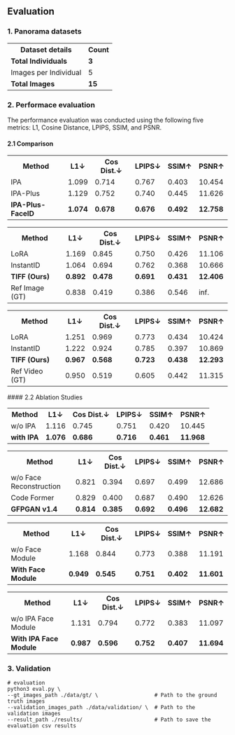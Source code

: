 ## Evaluation

### 1. Panorama datasets
<table style="width:100%">
  <tr>
    <th>Dataset details</th>
    <th>Count</th>
  </tr>
  <tr>
    <td><b>Total Individuals</b></td>
    <td><b>3</b></td>
  </tr>
  <tr>
    <td>Images per Individual</td>
    <td>5</td>
  </tr>
  <tr>
    <td><b>Total Images</b></td>
    <td><b>15</b></td>
  </tr>
</table>
  
### 2. Performace evaluation
The performance evaluation was conducted using the following five metrics: L1, Cosine Distance, LPIPS, SSIM, and PSNR.
#### 2.1 Comparison
<table style="width:100%">
  <tr>
    <th>Method</th>
    <th>L1↓</th>
    <th>Cos Dist.↓</th>
    <th>LPIPS↓</th>
    <th>SSIM↑</th>
    <th>PSNR↑</th>
  </tr>
  <tr>
    <td>IPA</td>
    <td>1.099</td>
    <td>0.714</td>
    <td>0.767</td>
    <td>0.403</td>
    <td>10.454</td>
  </tr>
  <tr>
    <td>IPA-Plus</td>
    <td>1.129</td>
    <td>0.752</td>
    <td>0.740</td>
    <td>0.445</td>
    <td>11.626</td>
  </tr>
  <tr>
    <td><b>IPA-Plus-FaceID</b></td>
    <td><b>1.074</b></td>
    <td><b>0.678</b></td>
    <td><b>0.676</b></td>
    <td><b>0.492</b></td>
    <td><b>12.758</b></td>
  </tr>
</table>
<table style="width:100%">
  <tr>
    <th>Method</th>
    <th>L1↓</th>
    <th>Cos Dist.↓</th>
    <th>LPIPS↓</th>
    <th>SSIM↑</th>
    <th>PSNR↑</th>
  </tr>
  <tr>
    <td>LoRA</td>
    <td>1.169</td>
    <td>0.845</td>
    <td>0.750</td>
    <td>0.426</td>
    <td>11.106</td>
  </tr>
  <tr>
    <td>InstantID</td>
    <td>1.064</td>
    <td>0.694</td>
    <td>0.762</td>
    <td>0.368</td>
    <td>10.666</td>
  </tr>
  <tr>
    <td><b>TIFF (Ours)</b></td>
    <td><b>0.892</b></td>
    <td><b>0.478</b></td>
    <td><b>0.691</b></td>
    <td><b>0.431</b></td>
    <td><b>12.406</b></td>
  </tr>
  <tr>
    <td>Ref Image (GT)</td>
    <td>0.838</td>
    <td>0.419</td>
    <td>0.386</td>
    <td>0.546</td>
    <td>inf.</td>
  </tr>
</table>
<table style="width:100%">
  <tr>
    <th>Method</th>
    <th>L1↓</th>
    <th>Cos Dist.↓</th>
    <th>LPIPS↓</th>
    <th>SSIM↑</th>
    <th>PSNR↑</th>
  </tr>
  <tr>
    <td>LoRA</td>
    <td>1.251</td>
    <td>0.969</td>
    <td>0.773</td>
    <td>0.434</td>
    <td>10.424</td>
  </tr>
  <tr>
    <td>InstantID</td>
    <td>1.222</td>
    <td>0.924</td>
    <td>0.785</td>
    <td>0.397</td>
    <td>10.869</td>
  </tr>
  <tr>
    <td><b>TIFF (Ours)</b></td>
    <td><b>0.967</b></td>
    <td><b>0.568</b></td>
    <td><b>0.723</b></td>
    <td><b>0.438</b></td>
    <td><b>12.293</b></td>
  </tr>
  <tr>
    <td>Ref Video (GT)</td>
    <td>0.950</td>
    <td>0.519</td>
    <td>0.605</td>
    <td>0.442</td>
    <td>11.315</td>
  </tr>
</table>
#### 2.2 Ablation Studies
<table style="width:100%">
  <tr>
    <th>Method</th>
    <th>L1↓</th>
    <th>Cos Dist.↓</th>
    <th>LPIPS↓</th>
    <th>SSIM↑</th>
    <th>PSNR↑</th>
  </tr>
  <tr>
    <td>w/o IPA</td>
    <td>1.116</td>
    <td>0.745</td>
    <td>0.751</td>
    <td>0.420</td>
    <td>10.445</td>
  </tr>
  <tr>
    <td><b>with IPA</b></td>
    <td><b>1.076</b></td>
    <td><b>0.686</b></td>
    <td><b>0.716</b></td>
    <td><b>0.461</b></td>
    <td><b>11.968</b></td>
  </tr>
</table>
<table style="width:100%">
  <tr>
    <th>Method</th>
    <th>L1↓</th>
    <th>Cos Dist.↓</th>
    <th>LPIPS↓</th>
    <th>SSIM↑</th>
    <th>PSNR↑</th>
  </tr>
  <tr>
    <td>w/o Face Reconstruction</td>
    <td>0.821</td>
    <td>0.394</td>
    <td>0.697</td>
    <td>0.499</td>
    <td>12.686</td>
  </tr>
  <tr>
    <td>Code Former</td>
    <td>0.829</td>
    <td>0.400</td>
    <td>0.687</td>
    <td>0.490</td>
    <td>12.626</td>
  </tr>
  <tr>
    <td><b>GFPGAN v1.4</b></td>
    <td><b>0.814</b></td>
    <td><b>0.385</b></td>
    <td><b>0.692</b></td>
    <td><b>0.496</b></td>
    <td><b>12.682</b></td>
  </tr>
</table>
<table style="width:100%">
  <tr>
    <th>Method</th>
    <th>L1↓</th>
    <th>Cos Dist.↓</th>
    <th>LPIPS↓</th>
    <th>SSIM↑</th>
    <th>PSNR↑</th>
  </tr>
  <tr>
    <td>w/o Face Module</td>
    <td>1.168</td>
    <td>0.844</td>
    <td>0.773</td>
    <td>0.388</td>
    <td>11.191</td>
  </tr>
  <tr>
    <td><b>With Face Module</b></td>
    <td><b>0.949</b></td>
    <td><b>0.545</b></td>
    <td><b>0.751</b></td>
    <td><b>0.402</b></td>
    <td><b>11.601</b></td>
  </tr>
</table>
<table style="width:100%">
  <tr>
    <th>Method</th>
    <th>L1↓</th>
    <th>Cos Dist.↓</th>
    <th>LPIPS↓</th>
    <th>SSIM↑</th>
    <th>PSNR↑</th>
  </tr>
  <tr>
    <td>w/o IPA Face Module</td>
    <td>1.131</td>
    <td>0.794</td>
    <td>0.772</td>
    <td>0.383</td>
    <td>11.097</td>
  </tr>
  <tr>
    <td><b>With IPA Face Module</b></td>
    <td><b>0.987</b></td>
    <td><b>0.596</b></td>
    <td><b>0.752</b></td>
    <td><b>0.407</b></td>
    <td><b>11.694</b></td>
  </tr>
</table>

### 3. Validation

```shell
# evaluation
python3 eval.py \
--gt_images_path ./data/gt/ \                  # Path to the ground truth images
--validation_images_path ./data/validation/ \  # Path to the validation images
--result_path ./results/                       # Path to save the evaluation csv results
```
